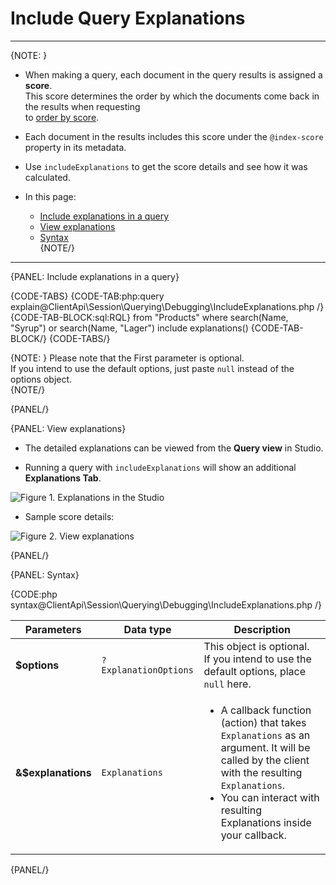 # Include Query Explanations

---

{NOTE: }

* When making a query, each document in the query results is assigned a **score**.  
  This score determines the order by which the documents come back in the results when requesting   
  to [order by score](../../../../client-api/session/querying/sort-query-results#order-by-score).

* Each document in the results includes this score under the `@index-score` property in its metadata.

* Use `includeExplanations` to get the score details and see how it was calculated.  

* In this page:
    * [Include explanations in a query](../../../../client-api/session/querying/debugging/include-explanations#include-explanations-in-a-query)  
    * [View explanations](../../../../client-api/session/querying/debugging/include-explanations#view-explanations)  
    * [Syntax](../../../../client-api/session/querying/debugging/include-explanations#syntax)  
{NOTE/}

---

{PANEL: Include explanations in a query}

{CODE-TABS}
{CODE-TAB:php:query explain@ClientApi\Session\Querying\Debugging\IncludeExplanations.php /}
{CODE-TAB-BLOCK:sql:RQL}
from "Products"
where search(Name, "Syrup") or search(Name, "Lager")
include explanations()
{CODE-TAB-BLOCK/}
{CODE-TABS/}

{NOTE: }
Please note that the First parameter is optional.  
If you intend to use the default options, just paste `null` instead of the options object.  
{NOTE/}

{PANEL/}

{PANEL: View explanations}

* The detailed explanations can be viewed from the **Query view** in Studio.  

* Running a query with `includeExplanations` will show an additional **Explanations Tab**.

![Figure 1. Explanations in the Studio](images/include-explanations-1.png "Include explanations")

* Sample score details:

![Figure 2. View explanations](images/include-explanations-2.png "View explanation")

{PANEL/}

{PANEL: Syntax}

{CODE:php syntax@ClientApi\Session\Querying\Debugging\IncludeExplanations.php /}

| Parameters | Data type | Description |
| - | - | - |
| **$options** | `?ExplanationOptions` | This object is optional.<br>If you intend to use the default options, place `null` here. |
| **&$explanations** | `Explanations` | <ul><li>A callback function (action) that takes `Explanations` as an argument. It will be called by the client with the resulting `Explanations`.</li> <li>You can interact with resulting Explanations inside your callback.</li></ul> |

{PANEL/}
